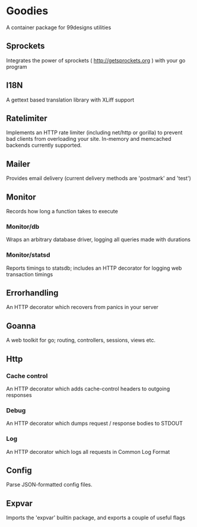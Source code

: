 # Goodies

A container package for 99designs utilities

## Sprockets

Integrates the power of sprockets ( http://getsprockets.org ) with your go program

## I18N

A gettext based translation library with XLiff support

## Ratelimiter

Implements an HTTP rate limiter (including net/http or gorilla) to prevent bad clients from overloading your site.
In-memory and memcached backends currently supported.

## Mailer

Provides email delivery (current delivery methods are 'postmark' and 'test')

## Monitor

Records how long a function takes to execute

### Monitor/db

Wraps an arbitrary database driver, logging all queries made with durations

### Monitor/statsd

Reports timings to statsdb; includes an HTTP decorator for logging web transaction timings

## Errorhandling

An HTTP decorator which recovers from panics in your server

## Goanna

A web toolkit for go; routing, controllers, sessions, views etc.

## Http 

### Cache control

An HTTP decorator which adds cache-control headers to outgoing responses

### Debug

An HTTP decorator which dumps request / response bodies to STDOUT

### Log

An HTTP decorator which logs all requests in Common Log Format

## Config

Parse JSON-formatted config files.

## Expvar

Imports the 'expvar' builtin package, and exports a couple of useful flags

